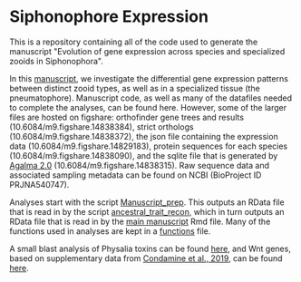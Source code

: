 # Siphonophore Expression

This is a repository containing all of the code used to generate the manuscript "Evolution of gene expression across species and specialized zooids in Siphonophora".

In this [manuscript](https://github.com/dunnlab/Siphonophore_Expression/blob/master/Manuscript.pdf), we investigate the differential gene expression patterns between distinct zooid types, as well as in a specialized tissue (the pneumatophore). Manuscript code, as well as many of the datafiles needed to complete the analyses, can be found here. However, some of the larger files are hosted on figshare: orthofinder gene trees and results (10.6084/m9.figshare.14838384), strict orthologs (10.6084/m9.figshare.14838372), the json file containing the expression data (10.6084/m9.figshare.14829183), protein sequences for each species (10.6084/m9.figshare.14838090), and the sqlite file that is generated by [Agalma 2.0](https://bitbucket.org/caseywdunn/agalma/src/master/) (10.6084/m9.figshare.14838315). Raw sequence data and associated sampling metadata can be found on NCBI (BioProject ID PRJNA540747). 

Analyses start with the script [Manuscript_prep](https://github.com/dunnlab/Siphonophore_Expression/blob/master/Manuscript_prep.R). This outputs an RData file that is read in by the script [ancestral_trait_recon](https://github.com/dunnlab/Siphonophore_Expression/blob/master/ancestral_trait_recon.R), which in turn outputs an RData file that is read in by the [main manuscript](https://github.com/dunnlab/Siphonophore_Expression/blob/master/Manuscript.Rmd) Rmd file. Many of the functions used in analyses are kept in a [functions](https://github.com/dunnlab/Siphonophore_Expression/blob/master/functions.R) file.

A small blast analysis of Physalia toxins can be found [here](https://github.com/dunnlab/Siphonophore_Expression/tree/master/Physalia_toxin), and Wnt genes, based on supplementary data from [Condamine et al., 2019](https://www.sciencedirect.com/science/article/pii/S0012160618304093?via%3Dihub), can be found [here](https://github.com/dunnlab/Siphonophore_Expression/tree/master/Wnts).
